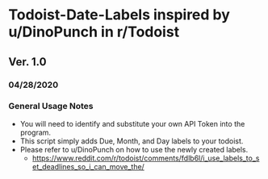 # Todoist-Date-Labels inspired by u/DinoPunch in r/Todoist
## Ver. 1.0
### 04/28/2020

### General Usage Notes
- You will need to identify and substitute your own API Token into the program.
- This script simply adds Due, Month, and Day labels to your todoist.
- Please refer to u/DinoPunch on how to use the newly created labels.
  - https://www.reddit.com/r/todoist/comments/fdlb6l/i_use_labels_to_set_deadlines_so_i_can_move_the/
